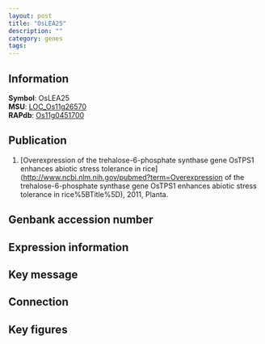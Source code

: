 ```yaml
---
layout: post
title: "OsLEA25"
description: ""
category: genes
tags: 
---
```


## Information
__Symbol__: OsLEA25  
__MSU__: [LOC_Os11g26570](http://rice.plantbiology.msu.edu/cgi-bin/ORF_infopage.cgi?orf=LOC_Os11g26570)  
__RAPdb__: [Os11g0451700](http://rapdb.dna.affrc.go.jp/viewer/gbrowse_details/irgsp1?name=Os11g0451700)  

## Publication
1. [Overexpression of the trehalose-6-phosphate synthase gene OsTPS1 enhances abiotic stress tolerance in rice](http://www.ncbi.nlm.nih.gov/pubmed?term=Overexpression of the trehalose-6-phosphate synthase gene OsTPS1 enhances abiotic stress tolerance in rice%5BTitle%5D), 2011, Planta.

## Genbank accession number

## Expression information

## Key message

## Connection

## Key figures


